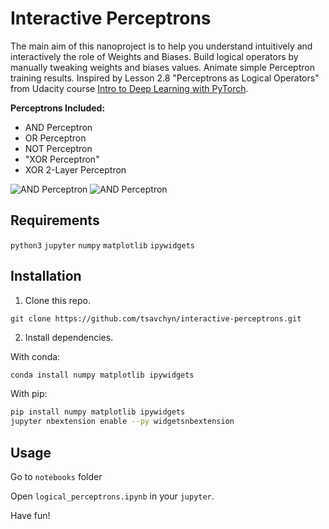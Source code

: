 # Interactive Perceptrons

The main aim of this nanoproject is to help you understand intuitively and interactively the role of Weights and Biases.
Build logical operators by manually tweaking weights and biases values. Animate simple Perceptron training results.
Inspired by Lesson 2.8 "Perceptrons as Logical Operators" from Udacity course [Intro to Deep Learning with PyTorch](https://www.udacity.com/course/deep-learning-pytorch--ud188).

**Perceptrons Included:**

- AND Perceptron
- OR  Perceptron
- NOT Perceptron
- "XOR Perceptron"
- XOR 2-Layer Perceptron

![AND Perceptron](images/and.gif)
![AND Perceptron](images/xor.gif)

## Requirements
`python3` `jupyter` `numpy` `matplotlib` `ipywidgets`

## Installation

1. Clone this repo.
```
git clone https://github.com/tsavchyn/interactive-perceptrons.git
```
2. Install dependencies.

With conda:
```bash
conda install numpy matplotlib ipywidgets
```
With pip:
```bash
pip install numpy matplotlib ipywidgets
jupyter nbextension enable --py widgetsnbextension
```

## Usage

Go to `notebooks` folder

Open `logical_perceptrons.ipynb` in your `jupyter`.

Have fun!
